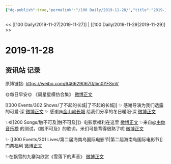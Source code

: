```yaml
---
{"dg-publish":true,"permalink":"/100 Daily/2019-11-28/","title":"2019-11-28","created":"2023-03-30T20:56:07.000+08:00","updated":"2023-03-30T21:20:54.000+08:00"}
---
```



<< [[100 Daily/2019-11-27\|2019-11-27]] | [[100 Daily/2019-11-29\|2019-11-29]] >>

# 2019-11-28

## 资讯站 记录

原博链接: https://weibo.com/6466290670/Iim0YFSmV

🌞每日早安🌞 《周星星模仿合集》 [微博正文](https://m.weibo.cn/6466290670/4443529524733030)

[[300 Events/302 Shows/了不起的长城\|了不起的长城]]
✨ 感谢导演为我们透露的可爱·深 [微博正文](https://m.weibo.cn/6466290670/4443574944801361)
✨ 感谢[@金山岭长城](https://weibo.com/n/%E9%87%91%E5%B1%B1%E5%B2%AD%E9%95%BF%E5%9F%8E) 给我们分享的冬日暖阳·深 [微博正文](https://m.weibo.cn/6466290670/4443638140834327)

✨《[[200 Songs/触不可及\|触不可及]]》电影票福利在这里 [微博正文](https://m.weibo.cn/6466290670/4443727763926025)
✨来自[@由你音乐榜](https://weibo.com/n/%E7%94%B1%E4%BD%A0%E9%9F%B3%E4%B9%90%E6%A6%9C) 的测试，《触不可及》的歌词，米们可是背得很熟了呢 [微博正文](https://m.weibo.cn/6466290670/4443709200170059)

✨ [[300 Events/301 Lives/第二届海南岛国际电影节\|第二届海南岛国际电影节]]门票福利 [微博正文](https://m.weibo.cn/6466290670/4443710768591088)

✨在飘雪的九寨沟欣赏《雪落下的声音》 [微博正文](https://m.weibo.cn/6466290670/4443754833992997)
